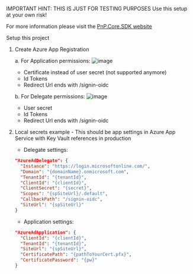 IMPORTANT HINT: THIS IS JUST FOR TESTING PURPOSES
Use this setup at your own risk!

For more information please visit the [PnP.Core.SDK website](https://pnp.github.io/pnpcore/using-the-sdk/readme.html)

Setup this project
1. Create Azure App Registration
   
   a. For Application permissions:
   ![image](https://github.com/user-attachments/assets/06195e73-4c48-4416-acb1-d527e8dd95ab)

    - Certificate instead of user secret (not supported anymore)
    - Id Tokens
    - Redirect Url ends with /signin-oidc
    

   b. For Delegate permissions:
   ![image](https://github.com/user-attachments/assets/7d70e772-babc-4889-93e3-7cd7413ee03a)

    - User secret
    - Id Tokens
    - Redirect Url ends with /signin-oidc


2. Local secrets example - This should be app settings in Azure App Service with Key Vault references in production

    - Delegate settings:
    ```json
    "AzureAdDelegate": {
      "Instance": "https://login.microsoftonline.com/",
      "Domain": "{domainName}.onmicrosoft.com",
      "TenantId": "{tenantId}",
      "ClientId": "{clientId}",
      "ClientSecret": "{secret}",
      "Scopes": "{spSiteUrl}/.default",
      "CallbackPath": "/signin-oidc",
      "SiteUrl": "{spSiteUrl}"
    }
    ```
  
    - Application settings:
    ```json
    "AzureAdApplication": {
      "ClientId": "{clientId}",
      "TenantId": "{tenantId}",
      "SiteUrl": "{spSiteUrl}",
      "CertificatePath": "{pathToYourCert.pfx}",
      "CertificatePassword": "{pw}"
    }
    ```
